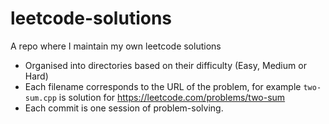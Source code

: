 # leetcode-solutions

A repo where I maintain my own leetcode solutions

- Organised into directories based on their difficulty (Easy, Medium or Hard)
- Each filename corresponds to the URL of the problem, for example `two-sum.cpp` is solution for https://leetcode.com/problems/two-sum
- Each commit is one session of problem-solving.

